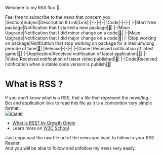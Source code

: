 Welcome to my RSS flux 👏.   

Feel free to subscribe to the news that concern you:  
|Section|Subject|Description & Link|Link|
|-|-|-|-|
|Code|-|-|-|
|-|Start New package|Notification that I started a new package|[🔗](https://raw.githubusercontent.com/EloiStree/EloiStree/master/RSS/Code/StartNewPackage.xml)|
|-|Minor Upgrade|Notification that I did minor change on a code|[🔗](https://raw.githubusercontent.com/EloiStree/EloiStree/master/RSS/Code/MinorUpgrade.xml)|
|-|Major Upgrade|Notification that I did major change on a code|[🔗](https://raw.githubusercontent.com/EloiStree/EloiStree/master/RSS/Code/MajorUpgrade.xml)|
|-|Stop working on package|Notification that stop working on package for a medium/long periode of time|[🔗](https://raw.githubusercontent.com/EloiStree/EloiStree/master/RSS/Code/StopWorkingOnPackage.xml)|
|Release|-|-|-|
|-|Game| Received notification of latest game|[🔗](https://raw.githubusercontent.com/EloiStree/EloiStree/master/RSS/Release/Game.xml)|
|-|Application|Received notification of latest application|[🔗](https://raw.githubusercontent.com/EloiStree/EloiStree/master/RSS/Release/Application.xml)|
|-|Video|Received notification of latest video published|[🔗](https://raw.githubusercontent.com/EloiStree/EloiStree/master/RSS/Release/Video.xml)|
|-|Code|Received notification when a stable code version is publish|[🔗](https://raw.githubusercontent.com/EloiStree/EloiStree/master/RSS/Release/Code.xml)|


# What is RSS ?  

If you don't know what is a RSS, that a file that represent the news/log.  
Bot and application love to read this file as it is a convention very simple format:   
[![image](https://user-images.githubusercontent.com/20149493/88961397-465a9600-d2a5-11ea-8981-e28ae8279baf.png)](https://www.youtube.com/watch?v=6HNUqDL-pI8)   
- [What is RSS? by Growth Origin](www.youtube.com/watch?v=6HNUqDL-pI8)  
- Learn more on [W3C School](https://www.w3schools.com/xml/xml_rss.asp)   


Just copy past the raw file url of the news you want to follow in your RSS Reader.   
And you will be able to follow and unfollow my news very easily.   
